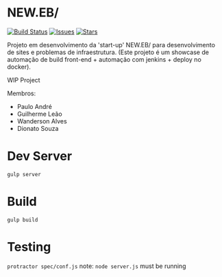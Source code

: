 # NEW.EB/

[![Build Status](https://travis-ci.org/WandersonAlves/neweb.svg?branch=master)](https://travis-ci.org/WandersonAlves/neweb)
[![Issues](https://img.shields.io/github/issues/WandersonAlves/neweb.svg)](https://github.com/WandersonAlves/neweb/issues)
[![Stars](https://img.shields.io/github/stars/WandersonAlves/neweb.svg)](https://github.com/WandersonAlves/neweb/stargazers)


Projeto em desenvolvimento da 'start-up' NEW.EB/ para desenvolvimento de sites e problemas de infraestrutura. (Este projeto é um showcase de automação de build front-end + automação com jenkins + deploy no docker).

WIP Project

Membros:

- Paulo André
- Guilherme Leão
- Wanderson Alves
- Dionato Souza

# Dev Server
`gulp server`
# Build
`gulp build`
# Testing
`protractor spec/conf.js` note: `node server.js` must be running
